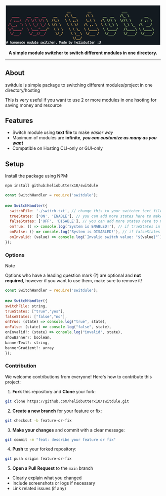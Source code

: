 <p align="center">
    <img width="500" src="img/image.png" alt="switdule">
  </a>
</p>

<div align="center">
  <b>A simple module switcher to switch different modules in one directory.</b>
</div>

---

## About

switdule is simple package to switching different modules/project in one directory/hosting

This is very useful if you want to use 2 or more modules in one hsoting for saving money and resource

## Features

- Switch module using **text file** to make _easier way_
- Maximum of modules are **infinite**, __*you can customize as many as you want*__
- Compatible on Hosting CLI-only or GUI-only

## Setup
Install the package using NPM:
```bash
npm install github:heliobutterx10/switdule
```

```javascript
const SwitchHandler = require('switdule');

new SwitchHandler({
  switchFile: './switch.txt', // change this to your switcher text file
  trueStates: ['ON', 'ENABLE'], // you can add more states here to make you can switch more modules
  falseStates: ['OFF', 'DISABLE'], // you can add more states here to make you can switch more modules
  onTrue: () => console.log('System is ENABLED!'), // if trueStates in switchFile matched, do code here
  onFalse: () => console.log('System is DISABLED!'), // if falseStates in switchFile matched, do code here
  onInvalid: (value) => console.log(`Invalid switch value: "${value}"`) // if states given on switchFile invalid, do code here
});
```

### Options
>[!NOTE]
>Options who have a leading question mark (?) are optional and **not required**, however if you want to use them, make sure to remove it!

```javascript
const SwitchHandler = require('switdule');

new SwitchHandler({
switchFile: string,
trueStates: ["true","yes"],
falseStates: ["false","no"],
onTrue: (state) => console.log("true", state),
onFalse: (state) => console.log("false", state),
onInvalid?: (state) => console.log("invalid", state),
showBanner?: boolean,
bannerText?: string,
bannerGradient?: array
});
```
### Contribution

We welcome contributions from everyone! Here's how to contribute this project:
1. **Fork** this repository and **Clone** your fork:
```bash
git clone https://github.com/heliobutterx10/switdule.git
```
2. **Create a new branch** for your feature or fix:
```bash
git checkout -b feature-or-fix
```
3. **Make your changes** and commit with a clear message:
```bash
git commit -m "feat: describe your feature or fix"
```
4. **Push** to your forked repository:
```bash
git push origin feature-or-fix
```
5. **Open a Pull Request** to the `main` branch
- Clearly explain what you changed
- Include screenshots or logs if necessary
- Link related issues (if any)